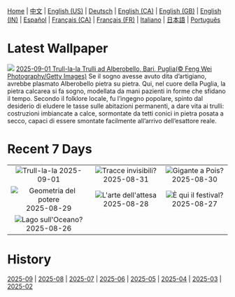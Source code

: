 [Home](../README.md) | [中文](zh-CN.md) | [English (US)](en-US.md) | [Deutsch](de-DE.md) | [English (CA)](en-CA.md) | [English (GB)](en-GB.md) | [English (IN)](en-IN.md) | [Español](es-ES.md) | [Français (CA)](fr-CA.md) | [Français (FR)](fr-FR.md) | [Italiano](it-IT.md) | [日本語](ja-JP.md) | [Português](pt-BR.md)

# Latest Wallpaper
![](https://www.bing.com/th?id=OHR.TrulliHouses_IT-IT0120917493_UHD.jpg)
[2025-09-01 Trull-la-la Trulli ad Alberobello, Bari, Puglia(© Feng Wei Photography/Getty Images)](https://www.bing.com/th?id=OHR.TrulliHouses_IT-IT0120917493_UHD.jpg)
Se il sogno avesse avuto dita d’artigiano, avrebbe plasmato Alberobello pietra su pietra. Qui, nel cuore della Puglia, la pietra calcarea si fa sogno, modellata da mani pazienti in forme che sfidano il tempo. Secondo il folklore locale, fu l’ingegno popolare, spinto dal desiderio di eludere le tasse sulle abitazioni permanenti, a dare vita ai trulli: costruzioni imbiancate a calce, sormontate da tetti conici in pietra posata a secco, capaci di essere smontate facilmente all’arrivo dell’esattore reale.

# Recent 7 Days
|  |  |  |
|:---:|:---:|:---:|
| ![](https://www.bing.com/th?id=OHR.TrulliHouses_IT-IT0120917493_400x240.jpg "Trull-la-la") 2025-09-01 | ![](https://www.bing.com/th?id=OHR.ScottsBluff_IT-IT0073144913_400x240.jpg "Tracce invisibili?") 2025-08-31 | ![](https://www.bing.com/th?id=OHR.MaldivesWhaleShark_IT-IT0005084391_400x240.jpg "Gigante a Pois?") 2025-08-30 |
| ![](https://www.bing.com/th?id=OHR.PlazaMayor_IT-IT9894137686_400x240.jpg "Geometria del potere") 2025-08-29 | ![](https://www.bing.com/th?id=OHR.WhiteEgret_IT-IT9836668114_400x240.jpg "L'arte dell'attesa") 2025-08-28 | ![](https://www.bing.com/th?id=OHR.FestivalVenezia_IT-IT9738242817_400x240.jpg "È qui il festival?") 2025-08-27 |
| ![](https://www.bing.com/th?id=OHR.FaroeLake_IT-IT9674052822_400x240.jpg "Lago sull'Oceano?") 2025-08-26 |  |  |

# History
[2025-09](../archives/wallpaper/it-IT/w_2025_09.md) | [2025-08](../archives/wallpaper/it-IT/w_2025_08.md) | [2025-07](../archives/wallpaper/it-IT/w_2025_07.md) | [2025-06](../archives/wallpaper/it-IT/w_2025_06.md) | [2025-05](../archives/wallpaper/it-IT/w_2025_05.md) | [2025-04](../archives/wallpaper/it-IT/w_2025_04.md) | [2025-03](../archives/wallpaper/it-IT/w_2025_03.md) | [2025-02](../archives/wallpaper/it-IT/w_2025_02.md)

